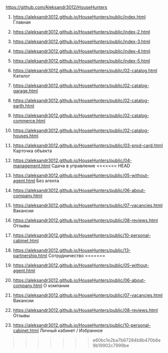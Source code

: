 <https://github.com/Aleksandr3012/HouseHunters>
1. <https://aleksandr3012.github.io/HouseHunters/public/index.html> Главная
1. <https://aleksandr3012.github.io/HouseHunters/public/index-2.html>
1. <https://aleksandr3012.github.io/HouseHunters/public/index-3.html>
1. <https://aleksandr3012.github.io/HouseHunters/public/index-4.html>
1. <https://aleksandr3012.github.io/HouseHunters/public/index-5.html>

1. <https://aleksandr3012.github.io/HouseHunters/public/02-catalog.html> Каталог
1. <https://aleksandr3012.github.io/HouseHunters/public/02-catalog-garage.html>
1. <https://aleksandr3012.github.io/HouseHunters/public/02-catalog-earth.html>
1. <https://aleksandr3012.github.io/HouseHunters/public/02-catalog-commerce.html>
1. <https://aleksandr3012.github.io/HouseHunters/public/02-catalog-houses.html>

1. <https://aleksandr3012.github.io/HouseHunters/public/03-prod-card.html> Карточка объекта
1. <https://aleksandr3012.github.io/HouseHunters/public/04-management.html> Сдача в управление 
<<<<<<< HEAD
1. <https://aleksandr3012.github.io/HouseHunters/public/05-without-agent.html> Без агента
1. <https://aleksandr3012.github.io/HouseHunters/public/06-about-company.html>
1. <https://aleksandr3012.github.io/HouseHunters/public/07-vacancies.html> Вакансии
1. <https://aleksandr3012.github.io/HouseHunters/public/08-reviews.html> Отзывы
1. <https://aleksandr3012.github.io/HouseHunters/public/10-personal-cabinet.html>
1. <https://aleksandr3012.github.io/HouseHunters/public/13-partnership.html> Сотрудничество
=======
1. <https://aleksandr3012.github.io/HouseHunters/public/05-without-agent.html>
1. <https://aleksandr3012.github.io/HouseHunters/public/06-about-company.html> О компании
1. <https://aleksandr3012.github.io/HouseHunters/public/07-vacancies.html> Вакансии
1. <https://aleksandr3012.github.io/HouseHunters/public/08-reviews.html> Отзывы
1. <https://aleksandr3012.github.io/HouseHunters/public/10-personal-cabinet.html> Личный кабинет / Избранное
>>>>>>> e60bc1e2ba7b67284b8b470b6e9b19902c7999be
